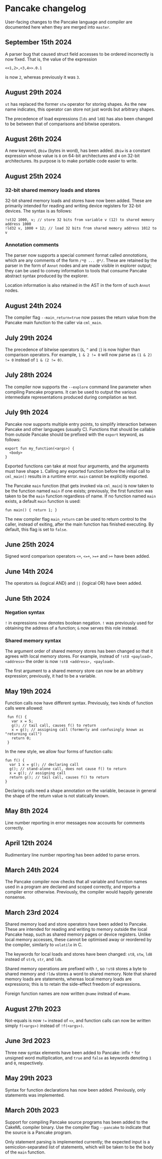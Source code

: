 Pancake changelog
======================================

User-facing changes to the Pancake language and compiler are
documented here when they are merged into `master`.

September 15th 2024
-------------------

A parser bug that caused struct field accesses to be ordered
incorrectly is now fixed. That is, the value of the expression

    <<1,2>,<3,4>>.0.1

is now `2`, whereas previously it was `3`.

August 29th 2024
-------------------

`st` has replaced the former `stw` operator for storing shapes. As the
new name indicates, this operator can store not just words but
arbitrary shapes.

The precedence of load expressions (`lds` and `ld8`) has also been
changed to be between that of comparisons and bitwise operators.

August 26th 2024
-------------------

A new keyword, `@biw` (bytes in word), has been added. `@biw` is a
constant expression whose value is `8` on 64-bit architectures and `4`
on 32-bit architectures. Its purpose is to make portable code easier
to write.

August 25th 2024
-------------------

### 32-bit shared memory loads and stores ###

32-bit shared memory loads and stores have now been added. These are
primarily intended for reading and writing device registers for 32-bit
devices. The syntax is as follows:

    !st32 1000, v; // store 32 bits from variable v (12) to shared memory address 1000
    !ld32 v, 1000 + 12; // load 32 bits from shared memory address 1012 to v

### Annotation comments ###

The parser now supports a special comment format called *annotations*,
which are any comments of the form `/*@ ... @*/`.  These are retained
by the parser in the form of `Annot` nodes and are made visible in
explorer output; they can be used to convey information to tools that
consume Pancake abstract syntax produced by the explorer.

Location information is also retained in the AST in the form of
such `Annot` nodes.

August 24th 2024
-------------------

The compiler flag `--main_return=true` now passes the return value
from the Pancake main function to the caller via `cml_main`.


July 29th 2024
-------------------

The precedence of bitwise operators (`&`, `^` and `|`) is now higher
than comparison operators. For example, `1 & 2 != 0` will now parse as
`(1 & 2) != 0` instead of `1 & (2 != 0)`.

July 28th 2024
-------------------

The compiler now supports the `--explore` command line parameter when
compiling Pancake programs. It can be used to output the various
intermediate representations produced during compilation as text.

July 9th 2024
-------------------

Pancake now supports multiple entry points, to simplify interaction
between Pancake and other languages (usually C).  Functions that
should be callable from outside Pancake should be prefixed with the
`export` keyword, as follows:

    export fun my_function(<args>) {
      <body>
    }

Exported functions can take at most four arguments, and the arguments
must have shape `1`. Calling any exported function before the initial
call to `cml_main()` results in a runtime error. `main` cannot be
explicitly exported.

The Pancake `main` function (that gets invoked via `cml_main`) is
now taken to be the function named `main` if one exists; previously,
the first function was taken to be the `main` function regardless of
name. If no function named `main` exists, a default `main` function is
used:

    fun main() { return 1; }

The new compiler flag `main_return` can be used to return control to
the caller, instead of exiting, after the main function has finished
executing. By default, this flag is set to `false`.

June 25th 2024
-------------------

Signed word comparison operators `<+`, `<=+`, `>=+` and `>+` have been added.

June 14th 2024
-------------------

The operators `&&` (logical AND) and `||` (logical OR) have been added.

June 5th 2024
-------------------

### Negation syntax ###

`!` in expressions now denotes boolean negation. `!` was previously
used for obtaining the address of a function; `&` now serves this
role instead.

### Shared memory syntax ###

The argument order of shared memory stores has been changed so that it
agrees with local memory stores. For example, instead of
`!st8 <payload>, <address>` the order is now `!st8 <address>, <payload>`.

The first argument to a shared memory store can now be an arbitrary
expression; previously, it had to be a variable.

May 19th 2024
-------------------

Function calls now have different syntax. Previously, two kinds of
function calls were allowed:

     fun f() {
       var x = 5;
       g(); // tail call, causes f() to return
       x = g(); // assigning call (formerly and confusingly known as "returning call")
       return 0;
     }

In the new style, we allow four forms of function calls:

    fun f() {
      var 1 x = g(); // declaring call
      g(); // stand-alone call, does not cause f() to return
      x = g(); // assigning call
      return g(); // tail call, causes f() to return
    }

Declaring calls need a shape annotation on the variable, because in
general the shape of the return value is not statically known.

May 8th 2024
-------------------

Line number reporting in error messages now accounts for comments
correctly.

April 12th 2024
-------------------

Rudimentary line number reporting has been added to parse errors.

March 24th 2024
-------------------

The Pancake compiler now checks that all variable and function names
used in a program are declared and scoped correctly, and reports a
compiler error otherwise. Previously, the compiler would happily
generate nonsense.

March 23rd 2024
-------------------

Shared memory load and store operators have been added to
Pancake. These are intended for reading and writing to memory outside
the local Pancake heap, such as shared memory pages or device
registers.  Unlike local memory accesses, these cannot be optimised
away or reordered by the compiler, similarly to `volatile` in C.

The keywords for local loads and stores have been changed: `st8`, `stw`,
`ld8` instead of `strb`, `str`, and `ldb`.

Shared memory operations are prefixed with `!`, so `!st8` stores a
byte to shared memory and `!ldw` stores a word to shared memory. Note
that shared memory loads are statements, whereas local memory loads
are expressions; this is to retain the side-effect freedom of
expressions.

Foreign function names are now written `@name` instead of `#name`.

August 27th 2023
-------------------

Not-equals is now `!=` instead of `<>`, and function calls can now be
written simply `f(<args>)` instead of `!f(<args>)`.

June 3rd 2023
-------------------

Three new syntax elements have been added to Pancake: infix `*` for
unsigned word multiplication, and `true` and `false` as keywords
denoting `1` and `0`, respectively.

May 29th 2023
-------------------

Syntax for function declarations has now been added. Previously, only
statements was implemented.

March 20th 2023
-------------------

Support for compiling Pancake source programs has been added to the
CakeML compiler binary. Use the compiler flag `--pancake` to indicate
that the source is a Pancake program.

Only statement parsing is implemented currently; the expected input is
a semicolon-separated list of statements, which will be taken to be
the body of the `main` function.
